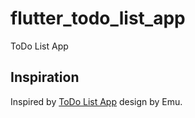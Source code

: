 # flutter_todo_list_app

ToDo List App

## Inspiration

Inspired by [ToDo List App](https://www.uplabs.com/posts/todo-list-app-ba9567aa-1766-4e27-a1f5-58f854a94f00) design by Emu.